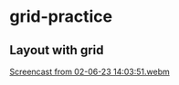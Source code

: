 # grid-practice

## Layout with grid

[Screencast from 02-06-23 14:03:51.webm](https://github.com/dafnemus/grid-prectice/assets/57498199/ae67b5cf-c94d-4f66-8391-da09f444afd9)
